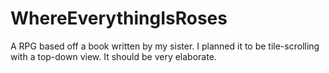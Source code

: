 WhereEverythingIsRoses
======================

A RPG based off a book written by my sister. I planned it to be tile-scrolling with a top-down view. It should be very elaborate.
